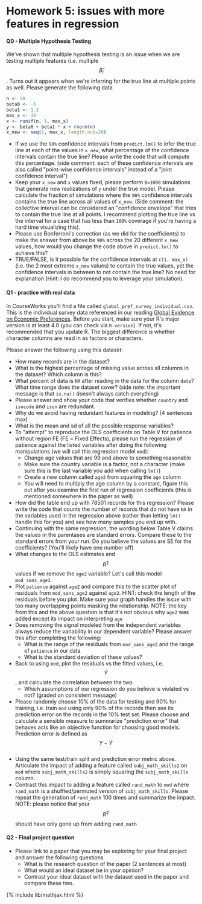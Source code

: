 # Homework 5: issues with more features in regression

#### Q0 - Multiple Hypothesis Testing
We've shown that multiple hypothesis testing is an issue when we are testing multiple features (i.e. multiple $$\hat{\beta}_i$$.
Turns out it appears when we're inferring for the true line at multiple points as well. Please generate the following data

```r
n <- 50
beta0 <- -5
beta1 <- 1.2
max_x <- 10
x <- runif(n, 1, max_x)
y <- beta0 + beta1 * x + rnorm(n)
x_new <- seq(1, max_x, length.out=20)
```

- If we use the `90%` confidence intervals from `predict.lm()` to infer the true line at each of the values in `x_new`, what percentage of the confidence intervals contain the true line? Please write the code that will compute this percentage. (side comment: each of these confidence intervals are also called "point-wise confidence intervals" instead of a "joint confidence interval")
- Keep your `x_new` and `x` values fixed, please perform `B=1000` simulations that generate new realizations of `y` under the true model.  Please calculate the fraction of simulations where the `90%` confidence intervals contains the true line across all values of `x_new`.  (Side comment: the collective interval can be considered an "confidence envelope" that tries to contain the true line at all points. I recommend plotting the true line vs the interval for a case that has less than `100%` coverage if you're having a hard time visualizing this). 
- Please use Bonferroni's correction (as we did for the coefficients) to make the answer from above be `90%` across the 20 different `x_new` values, how would you change the code above in `predict.lm()` to achieve this?
- TRUE/FALSE, is it possible for the confidence intervals at `c(1, max_x)` (i.e. the 2 most extreme `x_new` values) to contain the true values, yet the confidence intervals in between to not contain the true line? No need for explanation (Hint: I do recommend you to leverage your simulation).

#### Q1 - practice with real data

In CourseWorks you'll find a file called `global_pref_survey_individual.csv`.
This is the individual survey data referenced in our reading [Global Evidence on Economic Preferences](https://academic.oup.com/qje/article/133/4/1645/5025666).
Before you start, make sure your R's major version is at least 4.0 (you can check via `R.version`). If not, it's recommended that you update R. The biggest difference is whether character columns are read in as factors or characters.

Please answer the following using this dataset:

- How many records are in the dataset?
- What is the highest percentage of missing value across all columns in the dataset? Which column is this?
- What percent of data is `NA` after reading in the data for the column `date`?
  What time range does the dataset cover? (side note: the important message is that `is.na()`
  doesn't always catch everything)
- Please answer and show your code that verifies whether `country` and `isocode` and `ison` are redundant.
- Why do we avoid having redundant features in modeling? (4 sentences max)
- What is the mean and sd of all the possible response variables?
- To "attempt" to reproduce the OLS coefficients on Table V for patience without region FE (FE = Fixed Effects),
  please run the regression of patience against the listed variables after doing the following manipulations (we will call this regression model `mod`):
  - Change age values that are 99 and above to something reasonable
  - Make sure the country variable is a factor, not a character (make sure this is the last variable you add when calling `lm()`)
  - Create a new column called `age2` from squaring the `age` column
  - You will need to multiply the age column by a constant, figure this out after you examine the first run of regression coefficients (this is mentioned somewhere in the paper as well)
- How did the table end up with 78501 records for this regression? Please write the code that counts the number of records that do not have `NA` in the variables used in the regression above (rather than letting `lm()` handle this for you) and see how many samples you end up with.
- Continuing with the same regression, the wording below Table V claims the values in the parentases are standard errors. Compare these to the standard errors from your run. Do you believe the values are SE for the coefficients? (You'll likely have one number off)
- What changes to the OLS estimates and $$R^2$$ values if we remove the `age2` variable? Let's call this model `mod_sans_age2`. 
- Plot `patience` against `age2` and compare this to the scatter plot of residuals from `mod_sans_age2` against `age2`. HINT: check the length of the residuals before you plot. Make sure your graph handles the issue with too many overlapping points masking the relationship.
  NOTE: the key from this and the above question is that it's not obvious why `age2` was added except its impact on interpreting `age`
- Does removing the signal modeled from the independent variables always reduce the variability in our dependent variable? Please answer this after completing the following:
  - What is the range of the residuals from `mod_sans_age2` and the range of `patience` in our data
  - What is the standard deviation of these values?
- Back to using `mod`, plot the residuals vs the fitted values, i.e. $$\hat{Y}$$, and calculate the correlation between the two.
  - Which assumptions of our regression do you believe is violated vs not? (graded on consistent message)
- Please randomly choose 10% of the data for testing and 90% for training, i.e. train `mod` using only 90% of the records then see its prediction error on the records in the 10% test set. Please choose and calculate a sensible measure to summarize "prediction error" that behaves acts like an objective function for choosing good models. Prediction error is defined as $$Y - \hat{Y}$$.
- Using the same test/train split and prediction error metric above. Articulate the impact of adding a feature called `subj_math_skills2` on `mod` where `subj_math_skills2` is simply squaring the `subj_math_skills` column.
- Contrast this impact to adding a feature called `rand_math` to `mod` where `rand_math` is a shuffled/permuted version of `subj_math_skills`. Please repeat the generation of `rand_math` 100 times and summarize the impact.
  NOTE: please notice that your $$R^2$$ should have only gone up from adding `rand_math`


#### Q2 - Final project question

- Please link to a paper that you may be exploring for your final project and answer the following questions
  - What is the research question of the paper (2 sentences at most)
  - What would an ideal dataset be in your opinion?
  - Contrast your ideal dataset with the dataset used in the paper and compare these two.

{% include lib/mathjax.html %}
